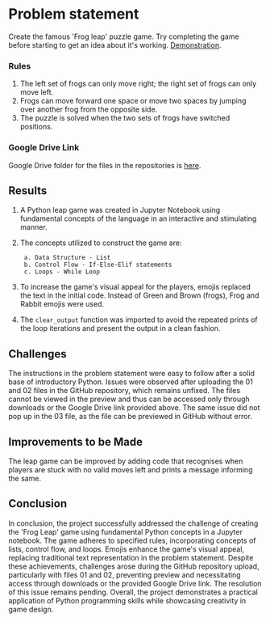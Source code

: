 # Problem statement

Create the famous 'Frog leap' puzzle game. Try completing the game before starting to get an idea about it's working.
[Demonstration](https://www.neok12.com/games/leap-froggies/leap-froggies.htm).


### Rules 
1. The left set of frogs can only move right; the right set of frogs can only move left.
2. Frogs can move forward one space or move two spaces by jumping over another frog from the opposite side.
3. The puzzle is solved when the two sets of frogs have switched positions.


### Google Drive Link
Google Drive folder for the files in the repositories is [here](https://drive.google.com/drive/folders/1TD-OZqBTnFQ5qa1Xl_tE8teHJTGxkhJF?usp=sharing).

## Results 
1. A Python leap game was created in Jupyter Notebook using fundamental concepts of the language in an interactive and stimulating manner.
2. The concepts utilized to construct the game are:

        a. Data Structure - List
        b. Control Flow - If-Else-Elif statements
        c. Loops - While Loop
3. To increase the game's visual appeal for the players, emojis replaced the text in the initial code. Instead of Green and Brown (frogs), Frog and Rabbit emojis were used. 
4. The `clear_output` function was imported to avoid the repeated prints of the loop iterations and present the output in a clean fashion.

## Challenges
The instructions in the problem statement were easy to follow after a solid base of introductory Python. Issues were observed after uploading the 01 and 02 files in the GitHub repository, which remains unfixed. The files cannot be viewed in the preview and thus can be accessed only through downloads or the Google Drive link provided above. The same issue did not pop up in the 03 file, as the file can be previewed in GitHub without error. 

## Improvements to be Made
The leap game can be improved by adding code that recognises when players are stuck with no valid moves left and prints a message informing the same. 

## Conclusion

In conclusion, the project successfully addressed the challenge of creating the 'Frog Leap' game using fundamental Python concepts in a Jupyter notebook. The game adheres to specified rules, incorporating concepts of lists, control flow, and loops. Emojis enhance the game's visual appeal, replacing traditional text representation in the problem statement. Despite these achievements, challenges arose during the GitHub repository upload, particularly with files 01 and 02, preventing preview and necessitating access through downloads or the provided Google Drive link. The resolution of this issue remains pending. Overall, the project demonstrates a practical application of Python programming skills while showcasing creativity in game design.
